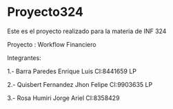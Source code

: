 # Proyecto324
Este es el proyecto realizado para la materia de INF 324

Proyecto : Workflow Financiero

Integrantes:

1.- Barra Paredes Enrique Luis  CI:8441659 LP

2.- Quisbert Fernandez Jhon Felipe CI:9903635 LP

3.- Rosa Humiri Jorge Ariel  CI:8358429
